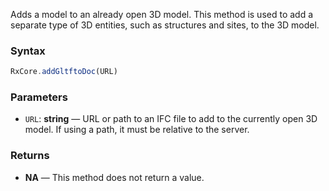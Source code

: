 
Adds a model to an already open 3D model. This method is used to add a separate type of 3D entities, such as structures and sites, to the 3D model.

### Syntax

```typescript
RxCore.addGltftoDoc(URL)
```

### Parameters

- `URL`: **string** — URL or path to an IFC file to add to the currently open 3D model. If using a path, it must be relative to the server.

### Returns

- **NA** — This method does not return a value.
